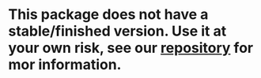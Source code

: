 # This package does not have a stable/finished version. Use it at your own risk, see our [repository](https://github.com/Datzu712/nodecord.git) for mor information.